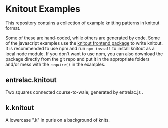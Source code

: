 # Knitout Examples

This repository contains a collection of example knitting patterns in knitout format.

Some of these are hand-coded, while others are generated by code. Some of the javascript examples use the [knitout frontend package](https://github.com/textiles-lab/knitout-frontend-js) to write knitout. It is recommended to use npm and run `npm install` to install knitout as a local node module. If you don't want to use npm, you can also download the package directly from the git repo and put it in the appropriate folders and/or mess with the `require()` in the examples.

## entrelac.knitout

Two squares connected course-to-wale; generated by entrelac.js .

## k.knitout

A lowercase ".k" in purls on a background of knits.
